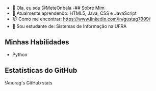 - 👋 Ola, eu sou @MeteOnbala
-## Sobre Mim
- 🌱 Atualmente aprendendo: HTML5, Java, CSS e JavaScript
- 📫 Como me encontrar: https://www.linkedin.com/in/gustag7999/
- 🏫 Sou estudante de: Sistemas de Informação na UFRA
## Minhas Habilidades
- Python 

## Estatísticas do GitHub
!Anurag's GitHub stats
